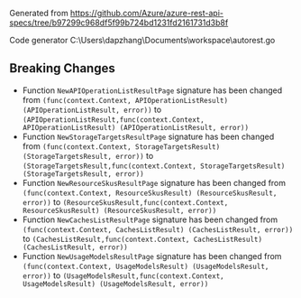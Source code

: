 
Generated from https://github.com/Azure/azure-rest-api-specs/tree/b97299c968df5f99b724bd1231fd2161731d3b8f

Code generator C:\Users\dapzhang\Documents\workspace\autorest.go

## Breaking Changes

- Function `NewAPIOperationListResultPage` signature has been changed from `(func(context.Context, APIOperationListResult) (APIOperationListResult, error))` to `(APIOperationListResult,func(context.Context, APIOperationListResult) (APIOperationListResult, error))`
- Function `NewStorageTargetsResultPage` signature has been changed from `(func(context.Context, StorageTargetsResult) (StorageTargetsResult, error))` to `(StorageTargetsResult,func(context.Context, StorageTargetsResult) (StorageTargetsResult, error))`
- Function `NewResourceSkusResultPage` signature has been changed from `(func(context.Context, ResourceSkusResult) (ResourceSkusResult, error))` to `(ResourceSkusResult,func(context.Context, ResourceSkusResult) (ResourceSkusResult, error))`
- Function `NewCachesListResultPage` signature has been changed from `(func(context.Context, CachesListResult) (CachesListResult, error))` to `(CachesListResult,func(context.Context, CachesListResult) (CachesListResult, error))`
- Function `NewUsageModelsResultPage` signature has been changed from `(func(context.Context, UsageModelsResult) (UsageModelsResult, error))` to `(UsageModelsResult,func(context.Context, UsageModelsResult) (UsageModelsResult, error))`

